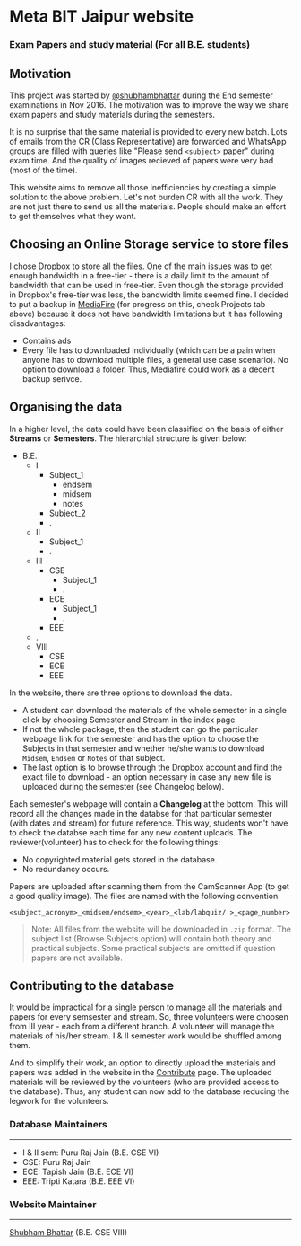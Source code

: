 # Meta BIT Jaipur website
### Exam Papers and study material (For all B.E. students)

## Motivation
This project was started by [@shubhambhattar](https://github.com/shubhambhattar) during the End semester examinations in Nov 2016. The motivation was to improve the way we share exam papers and study materials during the semesters.

It is no surprise that the same material is provided to every new batch. Lots of emails from the CR (Class Representative) are forwarded and WhatsApp groups are filled with queries like "Please send `<subject>` paper" during exam time. And the quality of images recieved of papers were very bad (most of the time).

This website aims to remove all those inefficiencies by creating a simple solution to the above problem. Let's not burden CR with all the work. They are not just there to send us all the materials. People should make an effort to get themselves what they want.

## Choosing an Online Storage service to store files
I chose Dropbox to store all the files. One of the main issues was to get enough bandwidth in a free-tier - there is a daily limit to the amount of bandwidth that can be used in free-tier. Even though the storage provided in Dropbox's free-tier was less, the bandwidth limits seemed fine. I decided to put a backup in [MediaFire](https://mediafire.com) (for progress on this, check Projects tab above) because it does not have bandwidth limitations but it has following disadvantages:
- Contains ads
- Every file has to downloaded individually (which can be a pain when anyone has to download multiple files, a general use case scenario). No option to download a folder.
Thus, Mediafire could work as a decent backup serivce.

## Organising the data
In a higher level, the data could have been classified on the basis of either **Streams** or **Semesters**. The hierarchial structure is given below:

- B.E.
  - I
    - Subject_1
      - endsem
      - midsem
      - notes
    - Subject_2
    - .
  - II
    - Subject_1
    - .
  - III
    - CSE
      - Subject_1
      - .
    - ECE
      - Subject_1
      - .
    - EEE
  - .
  - VIII
    - CSE
    - ECE
    - EEE

In the website, there are three options to download the data.
- A student can download the materials of the whole semester in a single click by choosing Semester and Stream in the index page.
- If not the whole package, then the student can go the particular webpage link for the semester and has the option to choose the Subjects in that semester and whether he/she wants to download `Midsem`, `Endsem` or `Notes` of that subject.
- The last option is to browse through the Dropbox account and find the exact file to download - an option necessary in case any new file is uploaded during the semester (see Changelog below).

Each semester's webpage will contain a **Changelog** at the bottom. This will record all the changes made in the databse for that particular semester (with dates and stream) for future reference. This way, students won't have to check the databse each time for any new content uploads. The reviewer(volunteer) has to check for the following things:
- No copyrighted material gets stored in the database.
- No redundancy occurs.

Papers are uploaded after scanning them from the CamScanner App (to get a good quality image). The files are named with the following convention.

```
<subject_acronym>_<midsem/endsem>_<year>_<lab/labquiz/ >_<page_number>
```


> Note: All files from the website will be downloaded in `.zip` format. The subject list (Browse Subjects option) will contain both theory and practical subjects. Some practical subjects are omitted if question papers are not available. 

## Contributing to the database

It would be impractical for a single person to manage all the materials and papers for every semsester and stream. So, three  volunteers were choosen from III year - each from a different branch. A volunteer will manage the materials of his/her stream. I & II semester work would be shuffled among them.

And to simplify their work, an option to directly upload the materials and papers was added in the website in the [Contribute](https://metabitj.github.io/contribute.html) page. The uploaded materials will be reviewed by the volunteers (who are provided access to the database). Thus, any student can now add to the database reducing the legwork for the volunteers.


### Database Maintainers
----------------------------

- I & II sem: Puru Raj Jain (B.E. CSE VI)
- CSE: Puru Raj Jain
- ECE: Tapish Jain (B.E. ECE VI)
- EEE: Tripti Katara (B.E. EEE VI)

### Website Maintainer   
---------------------

[Shubham Bhattar](https://github.com/shubhambhattar) (B.E. CSE VIII)
